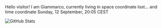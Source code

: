 Hello visitor! I am Giammarco, currently living in space coordinate lost... and time coordinate Sunday, 12 September, 20:05 CEST

![GitHub Stats](https://github-readme-stats.vercel.app/api?username=grcasanova)
